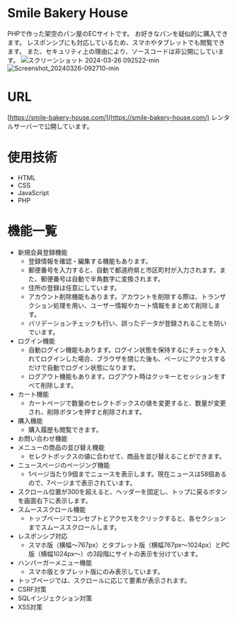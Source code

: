# Smile Bakery House
PHPで作った架空のパン屋のECサイトです。
お好きなパンを疑似的に購入できます。
レスポンシブにも対応しているため、スマホやタブレットでも閲覧できます。
また、セキュリティ上の理由により、ソースコードは非公開にしています。
![スクリーンショット 2024-03-26 092522-min](https://github.com/puzzle-ap/smile_bakery_house/assets/149124533/aa140328-5d52-4dc9-bc9a-2648be1f161d)<!-- PC版のトップページ -->
![Screenshot_20240326-092710-min](https://github.com/puzzle-ap/smile_bakery_house/assets/149124533/2f4347ab-dae0-4a78-9938-8eb67a7efe78)<!-- スマホ版のメニューページ -->
# URL
[https://smile-bakery-house.com/](https://smile-bakery-house.com/)
レンタルサーバーで公開しています。
# 使用技術
- HTML
- CSS
- JavaScript
- PHP
# 機能一覧
- 新規会員登録機能
    - 登録情報を確認・編集する機能もあります。
    - 郵便番号を入力すると、自動で都道府県と市区町村が入力されます。また、郵便番号は自動で半角数字に変換されます。
    - 住所の登録は任意にしています。
    - アカウント削除機能もあります。アカウントを削除する際は、トランザクション処理を用い、ユーザー情報やカート情報をまとめて削除します。
    - バリデーションチェックも行い、誤ったデータが登録されることを防いでいます。
- ログイン機能
    - 自動ログイン機能もあります。ログイン状態を保持するにチェックを入れてログインした場合、ブラウザを閉じた後も、ページにアクセスするだけで自動でログイン状態になります。
    - ログアウト機能もあります。ログアウト時はクッキーとセッションをすべて削除します。
- カート機能
    - カートページで数量のセレクトボックスの値を変更すると、数量が変更され、削除ボタンを押すと削除されます。
- 購入機能
    - 購入履歴も閲覧できます。
- お問い合わせ機能
- メニューの商品の並び替え機能
    - セレクトボックスの値に合わせて、商品を並び替えることができます。
- ニュースページのページング機能
    - 1ページ当たり9個までニュースを表示します。現在ニュースは58個あるので、7ページまで表示されています。
- スクロール位置が300を超えると、ヘッダーを固定し、トップに戻るボタンを画面右下に表示します。
- スムーススクロール機能
    - トップページでコンセプトとアクセスをクリックすると、各セクションまでスムーススクロールします。
- レスポンシブ対応
    - スマホ版（横幅～767px）とタブレット版（横幅767px～1024px）とPC版（横幅1024px～）の3段階にサイトの表示を分けています。
- ハンバーガーメニュー機能
    - スマホ版とタブレット版にのみ表示しています。
- トップページでは、スクロールに応じて要素が表示されます。
- CSRF対策
- SQLインジェクション対策
- XSS対策